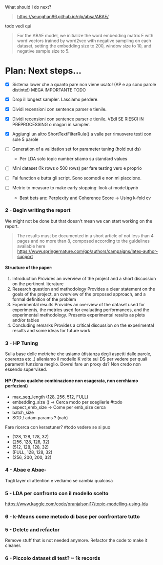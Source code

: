 What should I do next?

> https://seunghan96.github.io/nlp/absa/ABAE/

todo vedi qui
> For the ABAE model, we initialize the word
> embedding matrix E with word vectors trained by
> word2vec with negative sampling on each dataset,
> setting the embedding size to 200, window size to
> 10, and negative sample size to 5.

# Plan: Next steps...

-[X] Sistema lower che a quanto pare non viene usato! (AP e ap sono parole distinte!)
 MEGA IMPORTANTE TODO
-[X] Drop il longest sampler. Lasciamo perdere.


-[x] Dividi recensioni con sentence parser e tienile.

-[x] Dividi recensioni con sentence parser e tienile. VEdI SE RIESCI IN PREPROCESSING o magari in sampler.
-[x] Aggiungi un altro ShortTextFilterRule() a valle per rimuovere testi con sole 5 parole

-[ ] Generation of a validation set for parameter tuning (hold out ds)
    - Per LDA solo topic number stiamo su standard values
-[ ] Mini dataset (1k rows o 500 rows) per fare testing vero e proprio
-[ ] Fai function e butta gli script. Sono scomodi e non mi piacciono.
-[ ] Metric to measure to make early stopping: look at model.ipynb
    - Best bets are: Perplexity and Coherence Score -> Using k-fold cv

### 2 - Begin writing the report

We might not be done but that doesn't mean we can start working on the report. <br>

> The results must be documented in a short article of not less than 4 pages and no more than 8, composed
> according to the guidelines available here https://www.springernature.com/gp/authors/campaigns/latex-author-support

#### Structure of the paper:

1. Introduction
   Provides an overview of the project and a short discussion on the pertinent literature
2. Research question and methodology
   Provides a clear statement on the goals of the project, an overview of the proposed approach, and a formal
   definition of the problem
3. Experimental results
   Provides an overview of the dataset used for experiments, the metrics used for evaluating performances,
   and the experimental methodology. Presents experimental results as plots and/or tables
4. Concluding remarks
   Provides a critical discussion on the experimental results and some ideas for future work

### 3 - HP Tuning

Sulla base delle metriche che usiamo (distanza degli aspetti dalle parole, coerenza etc..) alleniamo
il modello K volte sul DS per vedere per quali parametri funziona meglio. Dovrei fare un proxy ds? Non credo non essendo
supervised.

#### HP (Provo qualche combinazione non esagerata, non cerchiamo perfezioni)

- max_seq_length (128, 256, 512, FULL)
- embedding_size () -> Cerca modo per sceglierle #todo
- aspect_emb_size -> Come per emb_size cerca
- batch_size
- SGD / adam params ? (nah)

Fare ricerca con kerastuner? #todo vedere se si puo

- (128, 128, 128, 32)
- (256, 128, 128, 32)
- (512, 128, 128, 32)
- (FULL, 128, 128, 32)
- (256, 200, 200, 32)

### 4 - Abae e Abae-

Togli layer di attention e vediamo se cambia qualcosa

### 5 - LDA per confronto con il modello scelto

https://www.kaggle.com/code/pranjalsoni17/topic-modelling-using-lda

### 6 - k-Means come metodo di base per confrontare tutto

### 5 - Delete and refactor

Remove stuff that is not needed anymore.
Refactor the code to make it cleaner.

### 6 - Piccolo dataset di test? ~ 1k records
